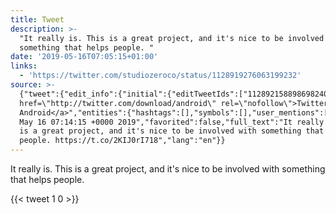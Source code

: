 ```yaml
---
title: Tweet
description: >-
  "It really is. This is a great project, and it's nice to be involved with
  something that helps people. "
date: '2019-05-16T07:05:15+01:00'
links:
  - 'https://twitter.com/studiozeroco/status/1128919276063199232'
source: >-
  {"tweet":{"edit_info":{"initial":{"editTweetIds":["1128921588986982400"],"editableUntil":"2019-05-16T08:14:15.820Z","editsRemaining":"5","isEditEligible":true}},"retweeted":false,"source":"<a
  href=\"http://twitter.com/download/android\" rel=\"nofollow\">Twitter for
  Android</a>","entities":{"hashtags":[],"symbols":[],"user_mentions":[],"urls":[{"url":"https://t.co/2KIJ0rI718","expanded_url":"https://twitter.com/studiozeroco/status/1128919276063199232","display_url":"twitter.com/studiozeroco/s…","indices":["102","125"]}]},"display_text_range":["0","125"],"favorite_count":"1","id_str":"1128921588986982400","truncated":false,"retweet_count":"0","id":"1128921588986982400","possibly_sensitive":false,"created_at":"Thu
  May 16 07:14:15 +0000 2019","favorited":false,"full_text":"It really is. This
  is a great project, and it's nice to be involved with something that helps
  people. https://t.co/2KIJ0rI718","lang":"en"}}
---
```

It really is. This is a great project, and it's nice to be involved with something that helps people. 
    
{{< tweet 1 0 >}}
    
